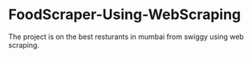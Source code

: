 # FoodScraper-Using-WebScraping

The project is on the best resturants in mumbai from swiggy using web scraping.
